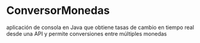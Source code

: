 # ConversorMonedas
aplicación de consola en Java que obtiene tasas de cambio en tiempo real desde una API y permite conversiones entre múltiples monedas
